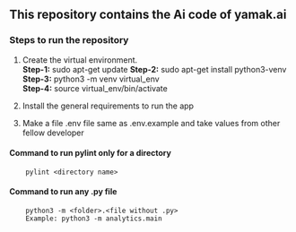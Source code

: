 ## This repository contains the Ai code of yamak.ai

### Steps to run the repository
 
1. Create the virtual environment.<br/>
    **Step-1:** sudo apt-get update
    **Step-2:** sudo apt-get install python3-venv <br/>
    **Step-3:** python3 -m venv virtual_env <br/>
    **Step-4:** source virtual_env/bin/activate

2. Install the general requirements to run the app
3. Make a file .env file same as .env.example and take values from other fellow developer

#### Command to run pylint only for a directory
```
    pylint <directory name>
```    
#### Command to run any .py file
```
    python3 -m <folder>.<file without .py>
    Example: python3 -m analytics.main
```